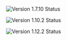 ![Version 1.7.10 Status](https://badgen.net/badge/1.7.10/Version%201.1/green)

![Version 1.10.2 Status](https://badgen.net/badge/1.10.2/Version%201.1/green)

![Version 1.12.2 Status](https://badgen.net/badge/1.12.2/Version%201.1/green)
